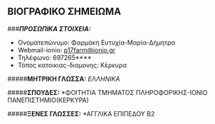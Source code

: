    ## ΒΙΟΓΡΑΦΙΚΟ ΣΗΜΕΙΩΜΑ

###_**ΠΡΟΣΩΠΙΚΑ ΣΤΟΙΧΕΙΑ:**_
 * Ονοματεπώνυμο: Φαρμάκη Ευτυχία-Μαρία-Δήμητρα
 * Webmail-ionio: p17farm@ionio.gr
 * Τηλέφωνο: 697265****
 * Τόπος κατοικιας-διαμονης: Κέρκυρα
 
#####**ΜΗΤΡΙΚΗ ΓΛΩΣΣΑ:**
  *ΕΛΛΗΝΙΚΑ*
  
#####**ΣΠΟΥΔΕΣ:**
  *ΦΟΙΤΗΤΙΑ ΤΜΗΜΑΤΟΣ ΠΛΗΡΟΦΟΡΙΚΗΣ-ΙΟΝΙΟ ΠΑΝΕΠΙΣΤΗΜΙΟ(ΚΕΡΚΥΡΑ)
  
#####**ΞΕΝΕΣ ΓΛΩΣΣΕΣ:**
  *ΑΓΓΛΙΚΑ ΕΠΙΠΕΔΟΥ Β2
  
 
 
 
 
  


